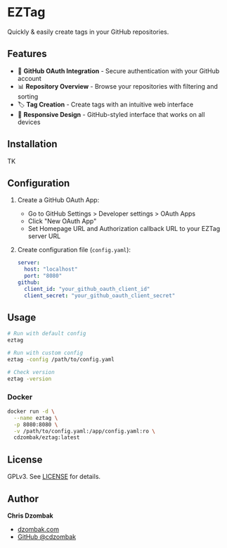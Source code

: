 # EZTag

Quickly & easily create tags in your GitHub repositories.

## Features

- 🔐 **GitHub OAuth Integration** - Secure authentication with your GitHub account
- 📊 **Repository Overview** - Browse your repositories with filtering and sorting
- 🏷️ **Tag Creation** - Create tags with an intuitive web interface
- 📱 **Responsive Design** - GitHub-styled interface that works on all devices

## Installation

TK

## Configuration

1. Create a GitHub OAuth App:
   - Go to GitHub Settings > Developer settings > OAuth Apps
   - Click "New OAuth App"
   - Set Homepage URL and Authorization callback URL to your EZTag server URL

2. Create configuration file (`config.yaml`):
   ```yaml
   server:
     host: "localhost"
     port: "8080"
   github:
     client_id: "your_github_oauth_client_id"
     client_secret: "your_github_oauth_client_secret"
   ```

## Usage

```bash
# Run with default config
eztag

# Run with custom config
eztag -config /path/to/config.yaml

# Check version
eztag -version
```

### Docker

```bash
docker run -d \
  --name eztag \
  -p 8080:8080 \
  -v /path/to/config.yaml:/app/config.yaml:ro \
  cdzombak/eztag:latest
```

## License

GPLv3. See [LICENSE](LICENSE) for details.

## Author

**Chris Dzombak**

- [dzombak.com](https://www.dzombak.com)
- [GitHub @cdzombak](https://github.com/cdzombak)
